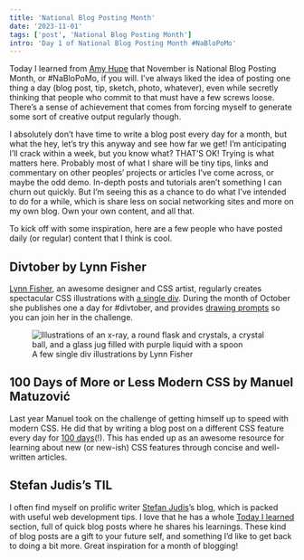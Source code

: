 ```yaml
---
title: 'National Blog Posting Month'
date: '2023-11-01'
tags: ['post', 'National Blog Posting Month']
intro: 'Day 1 of National Blog Posting Month #NaBloPoMo'
---
```


Today I learned from [Amy Hupe](https://amyhupe.co.uk/articles/nablopomo-2023-day-1/) that November is National Blog Posting Month, or #NaBloPoMo, if you will. I’ve always liked the idea of posting one thing a day (blog post, tip, sketch, photo, whatever), even while secretly thinking that people who commit to that must have a few screws loose. There’s a sense of achievement that comes from forcing myself to generate some sort of creative output regularly though.

I absolutely don’t have time to write a blog post every day for a month, but what the hey, let’s try this anyway and see how far we get! I’m anticipating I’ll crack within a week, but you know what? THAT’S OK! Trying is what matters here. Probably most of what I share will be tiny tips, links and commentary on other peoples’ projects or articles I’ve come across, or maybe the odd demo. In-depth posts and tutorials aren’t something I can churn out quickly. But I’m seeing this as a chance to do what I’ve intended to do for a while, which is share less on social networking sites and more on my own blog. Own your own content, and all that.

To kick off with some inspiration, here are a few people who have posted daily (or regular) content that I think is cool.

## Divtober by Lynn Fisher

[Lynn Fisher](https://lynnandtonic.com/), an awesome designer and CSS artist, regularly creates spectacular CSS illustrations with [a single div](https://a.singlediv.com). During the month of October she publishes one a day for #divtober, and provides [drawing prompts](https://a.singlediv.com/divtober2023/) so you can join her in the challenge.

<figure>
  <img src="/nbpm-01_900.webp" srcset="/nbpm-01_1600.webp 1600w, /nbpm-01_1200.webp 1200w, /nbpm-01_900.webp 900w" sizes="(max-width: 1080px) 90vw, 930px" alt="Illustrations of an x-ray, a round flask and crystals, a crystal ball, and a glass jug filled with purple liquid with a spoon">
  <figcaption>A few single div illustrations by Lynn Fisher</figcaption>
</figure>

## 100 Days of More or Less Modern CSS by Manuel Matuzović

Last year Manuel took on the challenge of getting himself up to speed with modern CSS. He did that by writing a blog post on a different CSS feature every day for [100 days](https://www.matuzo.at/blog/2022/100-days-of-more-or-less-modern-css/)(!). This has ended up as an awesome resource for learning about new (or new-ish) CSS features through concise and well-written articles.

## Stefan Judis’s TIL

I often find myself on prolific writer [Stefan Judis](https://www.stefanjudis.com)’s blog, which is packed with useful web development tips. I love that he has a whole [Today I learned](https://www.stefanjudis.com/today-i-learned/) section, full of quick blog posts where he shares his learnings. These kind of blog posts are a gift to your future self, and something I’d like to get back to doing a bit more. Great inspiration for a month of blogging!

